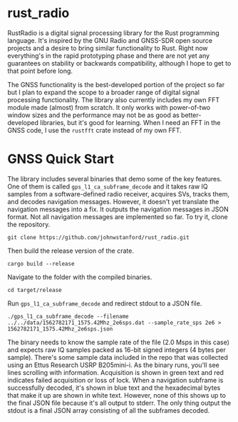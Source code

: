 # rust_radio

RustRadio is a digital signal processing library for the Rust programming language.  It's inspired by the GNU Radio and GNSS-SDR open source projects and a desire to bring similar functionality to Rust.  Right now everything's in the rapid prototyping phase and there are not yet any guarantees on stability or backwards compatibility, although I hope to get to that point before long.

The GNSS functionality is the best-developed portion of the project so far but I plan to expand the scope to a broader range of digital signal processing functionality.  The library also currently includes my own FFT module made (almost) from scratch.  It only works with power-of-two window sizes and the performance may not be as good as better-developed libraries, but it's good for learning.  When I need an FFT in the GNSS code, I use the `rustfft` crate instead of my own FFT.

# GNSS Quick Start

The library includes several binaries that demo some of the key features.  One of them is called `gps_l1_ca_subframe_decode` and it takes raw IQ samples from a software-defined radio receiver, acquires SVs, tracks them, and decodes navigation messages.  However, it doesn't yet translate the navigation messages into a fix.  It outputs the navigation messages in JSON format.  Not all navigation messages are implemented so far.  To try it, clone the repository.

```git clone https://github.com/johnwstanford/rust_radio.git```

Then build the release version of the crate.

```cargo build --release```

Navigate to the folder with the compiled binaries.

```cd target/release```

Run `gps_l1_ca_subframe_decode` and redirect stdout to a JSON file.

```./gps_l1_ca_subframe_decode --filename ../../data/1562782171_1575.42Mhz_2e6sps.dat --sample_rate_sps 2e6 > 1562782171_1575.42Mhz_2e6sps.json``` 

The binary needs to know the sample rate of the file (2.0 Msps in this case) and expects raw IQ samples packed as 16-bit signed integers (4 bytes per sample).  There's some sample data included in the repo that was collected using an Ettus Research USRP B205mini-i.  As the binary runs, you'll see lines scrolling with information.  Acquisition is shown in green text and red indicates failed acquisition or loss of lock.  When a navigation subframe is successfully decoded, it's shown in blue text and the hexadecimal bytes that make it up are shown in white text.  However, none of this shows up to the final JSON file because it's all output to stderr.  The only thing output the stdout is a final JSON array consisting of all the subframes decoded.